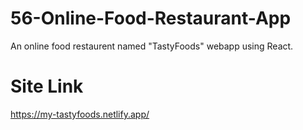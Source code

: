 # 56-Online-Food-Restaurant-App
 An online food restaurent named "TastyFoods" webapp using React.

# Site Link
https://my-tastyfoods.netlify.app/
